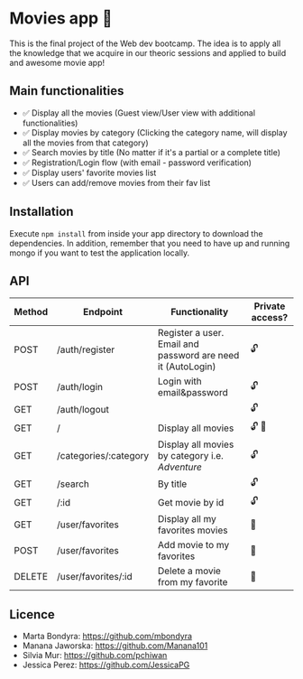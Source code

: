 # Movies app :movie_camera:

This is the final project of the Web dev bootcamp.
The idea is to apply all the knowledge that we acquire in our theoric sessions and applied to build and awesome movie app! 

## Main functionalities
* :white_check_mark:  Display all the movies (Guest view/User view with additional functionalities)
* :white_check_mark:  Display movies by category (Clicking the category name, will display all the movies from that category)
* :white_check_mark:  Search movies by title (No matter if it's a partial or a complete title)
* :white_check_mark:  Registration/Login flow (with email - password verification)
* :white_check_mark:  Display users' favorite movies list
* :white_check_mark:  Users can add/remove movies from their fav list


## Installation

Execute ```npm install``` from inside your app directory to download the dependencies.
In addition, remember that you need to have up and running mongo if you want to test the application locally. 


## API

Method | Endpoint      | Functionality | Private access?
-------| ------------ | ------------- | -------------
POST | /auth/register | Register a user. Email and password are need it (AutoLogin) |  :unlock:
POST | /auth/login | Login with email&password |  :unlock: 
GET | /auth/logout | |  :unlock: 
GET | / | Display all movies |  :unlock: :closed_lock_with_key:  
GET | /categories/:category | Display all movies by category i.e. _Adventure_ | :unlock:
GET | /search | By title | :unlock:
GET | /:id | Get movie by id | :unlock:
GET | /user/favorites | Display all my favorites movies | :closed_lock_with_key: 
POST | /user/favorites | Add movie to my favorites | :closed_lock_with_key:
DELETE | /user/favorites/:id | Delete a movie from my favorite | :closed_lock_with_key:

## Licence

* Marta Bondyra: https://github.com/mbondyra
* Manana Jaworska: https://github.com/Manana101 
* Silvia Mur: https://github.com/pchiwan 
* Jessica Perez: https://github.com/JessicaPG 

